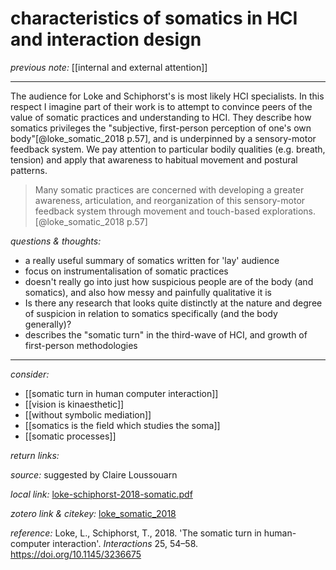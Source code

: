 # characteristics of somatics in HCI and interaction design

_previous note:_  [[internal and external attention]]

---

The audience for Loke and Schiphorst's is most likely HCI specialists. In this respect I imagine part of their work is to attempt to convince peers of the value of somatic practices and understanding to HCI. They describe how somatics privileges the "subjective, first-person perception of one's own body"[@loke_somatic_2018 p.57], and is underpinned by a sensory-motor feedback system. We pay attention to particular bodily qualities (e.g. breath, tension) and apply that awareness to habitual movement and postural patterns. 

>Many somatic practices are concerned with developing a greater awareness, articulation, and reorganization of this sensory-motor feedback system through movement and touch-based explorations.[@loke_somatic_2018 p.57]



_questions & thoughts:_

- a really useful summary of somatics written for 'lay' audience
- focus on instrumentalisation of somatic practices 
- doesn't really go into just how suspicious people are of the body (and somatics), and also how messy and painfully qualitative it is
- Is there any research that looks quite distinctly at the nature and degree of suspicion in relation to somatics specifically (and the body generally)?
- describes the "somatic turn" in the third-wave of HCI, and growth of first-person methodologies

--- 

_consider:_ 

- [[somatic turn in human computer interaction]]
- [[vision is kinaesthetic]]
- [[without symbolic mediation]]
- [[somatics is the field which studies the soma]]
- [[somatic processes]]


_return links:_

_source:_  suggested by Claire Loussouarn    

_local link:_ [loke-schiphorst-2018-somatic.pdf](hook://file/kzsBr4TuD?p=RHJvcGJveC9iaWJsaW9ncmFwaHkgcGRmcw==&n=loke-schiphorst-2018-somatic.pdf)

_zotero link & citekey:_ [loke_somatic_2018](zotero://select/items/1_6IERMMFC)

_reference:_ Loke, L., Schiphorst, T., 2018. 'The somatic turn in human-computer interaction'. _Interactions_ 25, 54–58. <https://doi.org/10.1145/3236675>
